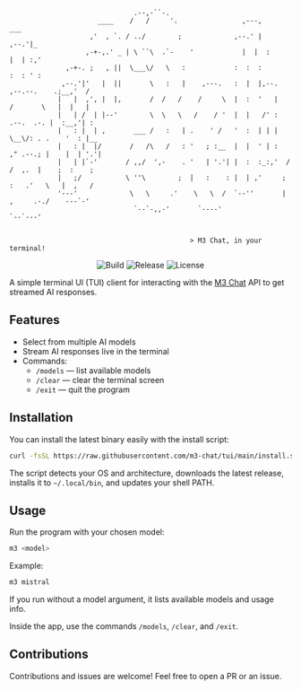 ```                                                                                  
                               .--,-``-.                                                      
                      ____    /   /     '.                ,---,                       ___     
                    ,'  , `. / ../        ;             ,--.' |                     ,--.'|_   
                   ,-+-,.' _ | \ ``\  .`-    '            |  |  :                     |  | :,'  
              ,-+-. ;   , ||  \___\/   \   :            :  :  :                     :  : ' :  
             ,--.'|'   |  ||       \   :   |    ,---.   :  |  |,--.    ,--.--.    .;__,'  /   
            |   |  ,', |  |,       /  /   /    /     \  |  :  '   |   /       \   |  |   |    
            |   | /  | |--'        \  \   \   /    / '  |  |   /' :  .--.  .-. |  :__,'| :    
            |   : |  | ,       ___ /   :   | .    ' /   '  :  | | |   \__\/: . .    '  : |__  
            |   : |  |/       /   /\   /   : '   ; :__  |  |  ' | :   ," .--.; |    |  | '.'| 
            |   | |`-'       / ,,/  ',-    . '   | '.'| |  :  :_:,'  /  /  ,.  |    ;  :    ; 
            |   ;/           \ ''\        ;  |   :    : |  | ,'     ;  :   .'   \   |  ,   /  
            '---'             \   \     .'    \   \  /  `--''       |  ,     .-./    ---`-'   
                               `--`-,,-'       `----'                `--`---'                 
                                                                                  

                                             > M3 Chat, in your terminal!
```

<p align="center"><img src="https://github.com/m3-chat/tui/actions/workflows/release.yml/badge.svg" alt="Build">
<img src="https://img.shields.io/github/v/release/m3-chat/tui" alt="Release">
<img src="https://img.shields.io/github/license/m3-chat/tui" alt="License"></p>

A simple terminal UI (TUI) client for interacting with the [M3 Chat](https://github.com/m3-chat) API to get streamed AI responses.

## Features

- Select from multiple AI models
- Stream AI responses live in the terminal
- Commands:
  - `/models` — list available models
  - `/clear` — clear the terminal screen
  - `/exit` — quit the program

## Installation

You can install the latest binary easily with the install script:

```bash
curl -fsSL https://raw.githubusercontent.com/m3-chat/tui/main/install.sh | bash
```

The script detects your OS and architecture, downloads the latest release, installs it to `~/.local/bin`, and updates your shell PATH.

## Usage

Run the program with your chosen model:

```bash
m3 <model>
```

Example:

```bash
m3 mistral
```

If you run without a model argument, it lists available models and usage info.

Inside the app, use the commands `/models`, `/clear`, and `/exit`.


## Contributions

Contributions and issues are welcome! Feel free to open a PR or an issue.

